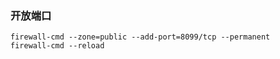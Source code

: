 ### 开放端口
```
firewall-cmd --zone=public --add-port=8099/tcp --permanent   
firewall-cmd --reload
```
